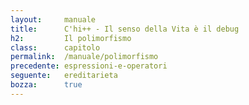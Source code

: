 ```yaml
---
layout:     manuale
title:      C'hi++ - Il senso della Vita è il debug
h2:         Il polimorfismo
class:      capitolo
permalink:  /manuale/polimorfismo
precedente: espressioni-e-operatori
seguente:   ereditarieta
bozza:      true
---
```


<blockquote class="motto">
</blockquote>
